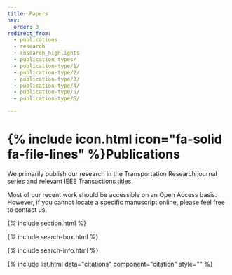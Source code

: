 ```yaml
---
title: Papers
nav:
  order: 3
redirect_from: 
  - publications
  - research
  - research_highlights
  - publication_types/
  - publication-type/1/
  - publication-type/2/
  - publication-type/3/
  - publication-type/4/
  - publication-type/5/
  - publication-type/6/

---
```


# {% include icon.html icon="fa-solid fa-file-lines" %}Publications

We primarily publish our research in the Transportation Research journal series and relevant IEEE Transactions titles. 

Most of our recent work should be accessible on an Open Access basis. However, if you cannot locate a specific manuscript online, please feel free to contact us.



{% include section.html %}

{% include search-box.html %}

{% include search-info.html %}

{% include list.html data="citations" component="citation"  style="" %}
